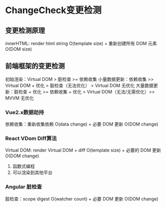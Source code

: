 # ChangeCheck变更检测

## 变更检测原理

innerHTML:  render html string O(template size) + 重新创建所有 DOM 元素 O(DOM size)

## 前端框架的变更检测

初始渲染：Virtual DOM > 脏检查 >= 依赖收集
小量数据更新：依赖收集 >> Virtual DOM + 优化 > 脏检查（无法优化） > Virtual DOM 无优化
大量数据更新：脏检查 + 优化 >= 依赖收集 + 优化 > Virtual DOM（无法/无需优化）>> MVVM 无优化

### Vue2.x数据劫持

依赖收集：重新收集依赖 O(data change) + 必要 DOM 更新 O(DOM change)

### React VDom Diff算法

Virtual DOM: render Virtual DOM + diff O(template size) + 必要的 DOM 更新 O(DOM change)

1. 函数式编程
2. 可以渲染到其他平台

### Angular 脏检查

脏检查：scope digest O(watcher count) + 必要 DOM 更新 O(DOM change)
